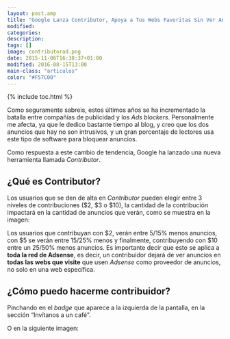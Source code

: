 ```yaml
---
layout: post.amp
title: "Google Lanza Contributor, Apoya a Tus Webs Favoritas Sin Ver Anuncios"
modified:
categories:
description:
tags: []
image: contributorad.png
date: 2015-11-06T16:38:37+01:00
modified: 2016-08-15T13:00
main-class: "articulos"
color: "#F57C00"
---
```


{% include toc.html %}

Como seguramente sabreis, estos últimos años se ha incrementado la batalla entre compañías de publicidad y los _Ads blockers_. Personalmente me afecta, ya que le dedico bastante tiempo al blog, y creo que los dos anuncios que hay no son intrusivos, y un gran porcentaje de lectores usa este tipo de software para bloquear anuncios.

Como respuesta a este cambio de tendencia, Google ha lanzado una nueva herramienta llamada _Contributor_.

## ¿Qué es Contributor?

Los usuarios que se den de alta en _Contributor_ pueden elegir entre 3 niveles de contribuciones ($2, $3 o $10), la cantidad de la contribución impactará en la cantidad de anuncios que verán, como se muestra en la imagen:

<figure>
    <a href="https://www.google.com/contributor/welcome/?utm_source=publisher&utm_medium=banner&utm_campaign=ca-pub-9043332344373532">
        <amp-img layout="responsive" src="/assets/img/contributions.png" title="{{ page.title }}" alt="{{ page.title }}" width="406px" height="361px"></amp-img>
    </a>
</figure>

Los usuarios que contribuyan con $2, verán entre 5/15% menos anuncios, con $5 se verán entre 15/25% menos y finalmente, contribuyendo con $10 entre un 25/50% menos anuncios. Es importante decir que esto se aplica a __toda la red de Adsense__, es decir, un contribuidor dejará de ver anuncios en __todas las webs que visite__ que usen _Adsense_ como proveedor de anuncios, no solo en una web específica.

## ¿Cómo puedo hacerme contribuidor?

Pinchando en el _badge_ que aparece a la izquierda de la pantalla, en la sección “Invítanos a un café”.

O en la siguiente imagen:

<figure>
    <a href="https://www.google.com/contributor/welcome/?utm_source=publisher&utm_medium=banner&utm_campaign=ca-pub-9043332344373532">
        <amp-img on="tap:lightbox1" role="button" tabindex="0" layout="responsive" src="/assets/img/contributorad.png" title="{{ page.title }}" alt="{{ page.title }}" width="300px" height="250px"><amp-img>
</a>
</figure>

<!--ad-->
